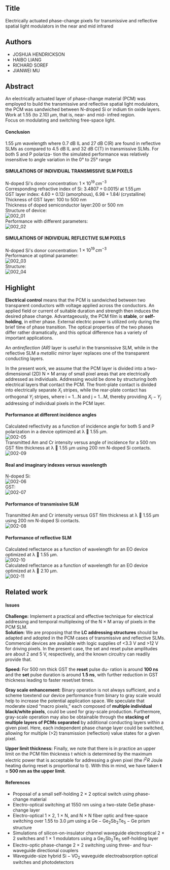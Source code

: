 ## Title
Electrically actuated phase-change pixels for transmissive and reflective spatial light modulators in the near and mid infrared

## Authors
* JOSHUA HENDRICKSON
* HAIBO LIANG
* RICHARD SOREF
* JIANWEI MU

## Abstract
An electrically actuated layer of phase-change material (PCM) was employed to build the transmissive and reflective spatial light modulators, the PCM was sandwiched between N-droped Si or indium tin oxide layers.   
Work at 1.55 (to 2.10) $\mu m$, that is, near- and mid- infred region.  
Focus on modulating and switching free-space light.

#### Conclusion
1.55 μm wavelength where 0.7 dB IL and 27 dB C(R) are
found in reflective SLMs as compared to 4.5 dB IL and
32 dB C(T) in transmissive SLMs. For both S and P polariza-
tion the simulated performance was relatively insensitive to
angle variation in the 0° to 25° range

#### SIMULATIONS OF INDIVIDUAL TRANSMISSIVE SLM PIXELS
N-doped Si's donor concentration: $1 \times 10^{19} \,cm^{-3}$  
Corresponding refractive index of Si: $3.4807 + 0.0015i$ at $1.55\,\mu m$  
GST layer index: $4.60 + 0.12i$ (amorphous), $6.98 + 1.84i$ (crystalline)  
Thickness of GST layer: 100 to 500 nm  
Thickness of doped semiconductor layer:200 or 500 nm   
Structure of device:  
![002_01](image/002_01.png)  
Performance with different parameters:  
![002_02](image/002_02.png)  

#### SIMULATIONS OF INDIVIDUAL REFLECTIVE SLM PIXELS
N-doped Si's donor concentration: $1 \times 10^{19} \,cm^{-3}$  
Performance at optimal parameter:  
![002_03](image/002_03.png)  
Structure:  
![002_04](image/002_04.png)



## Highlight

**Electrical control** means that the PCM is sandwiched between two transparent conductors with voltage applied across the conductors. An applied field or current of suitable duration and strength then induces the desired phase change. Advantageously, the PCM film is **stable**, or **self-holding**, in either phase. External electric power is utilized only during the brief time of phase transition. The optical properties of the two phases differ rather dramatically, and this optical difference has a variety of important applications.  

An _antireflection (AR)_ layer is useful in the transmissive SLM,
while in the reflective SLM a _metallic mirror_ layer replaces one
of the transparent conducting layers.

In the present work, we assume that the PCM layer is divided into a two-dimensional (2D) N × M array of small pixel areas that are electrically addressed as individuals. Addressing would be done by structuring both electrical layers that contact the PCM. The front-plate contact is divided into electrically separate $X_i$ stripes, while the rear-plate contact has orthogonal $Y_j$ stripes, where i = 1...N and j = 1...M, thereby providing $X_i - Y_j$ addressing of individual pixels in the PCM layer.

#### Performance at different incidence angles
Calculated reflectivity as a function of incidence angle for
both S and P polarization in a device optimized at λ  1.55 μm.  
![002-05](image/002_05.png)  
Transmitted Am and Cr intensity versus angle of incidence
for a 500 nm GST film thickness at λ  1.55 μm using 200 nm
N-doped Si contacts.  
![002-09](image/002_09.png)

#### Real and imaginary indexes versus wavelength
N-doped Si:  
![002-06](image/002_06.png)  
GST:  
![002-07](image/002_07.png)

#### Performance of transmissive SLM
Transmitted Am and Cr intensity versus GST film thickness
at λ  1.55 μm using 200 nm N-doped Si contacts.  
![002-08](image/002_08.png)  

#### Performance of reflective SLM
Calculated reflectance as a function of wavelength for an EO device optimized at λ  1.55 μm.  
![002-10](image/002_10.png)  
Calculated reflectance as a function of wavelength for an EO device optimized at λ  2.10 μm.   
![002-11](image/002_11.png)   

## Related work

#### Issues
**Challenge:** Implement a practical and effective technique for electrical addressing and temporal multiplexing of the N × M array of pixels in the PCM SLM.  
**Solution:** We are proposing that the **LC addressing structures** should be adapted and adopted in the PCM cases of transmissive and reflective SLMs. Commercial devices are available with logic supplies of <3.3 V and >12 V for driving pixels. In the present case, the set and reset pulse amplitudes are about 2 and 5 V, respectively, and the known circuitry can readily provide that.  

**Speed:** For 500 nm thick GST the **reset** pulse du-
ration is around **100 ns** and the **set** pulse duration is around
**1.5 ns**, with further reduction in GST thickness leading to
faster reset/set times.  

**Gray scale enhancement:** Binary operation is not always sufficient, and a scheme toextend our device performance from binary to gray scale would help to increase the potential application space. We speculate
that moderate sized “macro pixels,” each composed of **multiple
individual black/white pixels**, could be used for gray-scale production. Furthermore, gray-scale operation may also be obtainable through the **stacking of multiple layers of PCMs separated**
by additional conducting layers within a given pixel. Here, each
independent phase change layer could be switched, allowing
for multiple (>2) transmission (reflection) value states for a
given pixel.

**Upper limit thickness:** Finally, we note that there is in practice an upper limit on the PCM film thickness t which is determined by the maximum electric power that is acceptable for addressing a given
pixel (the $I^2 R$ Joule heating during reset is proportional to t). With this in mind, we have taken **t = 500 nm as the
upper limit**.

#### References
* Proposal of a small self-holding 2 × 2 optical switch using phase-change material
* Electro-optical switching at 1550 nm using a two-state GeSe phase-change layer
* Electro-optical 1 × 2, 1 × N, and N × N fiber optic and free-space switching over 1.55 to 3.0 $\mu m$ using a $\mathrm{Ge-Ge_2 Sb_2 Te_5 -Ge}$ prism structure
* Simulations of silicon-on-insulator channel waveguide electrooptical 2 × 2 switches and 1 × 1 modulators using a $\mathrm{Ge_2 Sb_2 Te_5}$ self-holding layer
* Electro-optic phase-change 2 × 2 switching using three- and four-waveguide directional couplers
* Waveguide-size hybrid $\mathrm{Si-VO_2}$ waveguide electroabsorption optical switches and photodetectors
